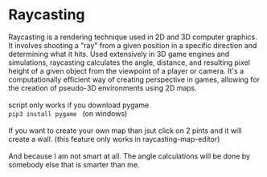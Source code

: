 # Raycasting
Raycasting is a rendering technique used in 2D and 3D computer graphics. It involves shooting a "ray" from a given position in a specific direction and determining what it hits. Used extensively in 3D game engines and simulations, raycasting calculates the angle, distance, and resulting pixel height of a given object from the viewpoint of a player or camera. It's a computationally efficient way of creating perspective in games, allowing for the creation of pseudo-3D environments using 2D maps.<br>
<br>script only works if you download pygame<br>
```pip3 install pygame ``` (on windows)<br>
<br>
If you want to create your own map than jsut click on 2 pints and it will create a wall. (this feature only works in raycasting-map-editor)
<br>
<br>
And because I am not smart at all. The angle calculations will be done by somebody else that is smarter than me.
